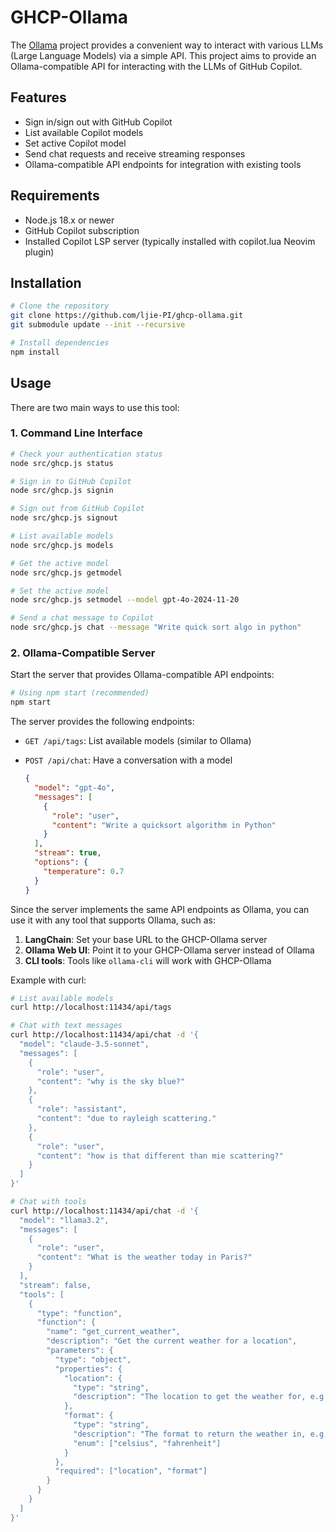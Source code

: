 # GHCP-Ollama

The [Ollama](https://github.com/ollama-dev/ollama) project provides a convenient way to interact with various LLMs (Large Language Models) via a simple API. 
This project aims to provide an Ollama-compatible API for interacting with the LLMs of GitHub Copilot.

## Features

- Sign in/sign out with GitHub Copilot
- List available Copilot models
- Set active Copilot model
- Send chat requests and receive streaming responses
- Ollama-compatible API endpoints for integration with existing tools

## Requirements

- Node.js 18.x or newer
- GitHub Copilot subscription
- Installed Copilot LSP server (typically installed with copilot.lua Neovim plugin)

## Installation

```bash
# Clone the repository
git clone https://github.com/ljie-PI/ghcp-ollama.git
git submodule update --init --recursive

# Install dependencies
npm install
```

## Usage

There are two main ways to use this tool:

### 1. Command Line Interface

```bash
# Check your authentication status
node src/ghcp.js status

# Sign in to GitHub Copilot
node src/ghcp.js signin

# Sign out from GitHub Copilot
node src/ghcp.js signout

# List available models
node src/ghcp.js models

# Get the active model
node src/ghcp.js getmodel

# Set the active model
node src/ghcp.js setmodel --model gpt-4o-2024-11-20

# Send a chat message to Copilot
node src/ghcp.js chat --message "Write quick sort algo in python"
```

### 2. Ollama-Compatible Server

Start the server that provides Ollama-compatible API endpoints:

```bash
# Using npm start (recommended)
npm start
```

The server provides the following endpoints:

- `GET /api/tags`: List available models (similar to Ollama)

- `POST /api/chat`: Have a conversation with a model
  ```json
  {
    "model": "gpt-4o",
    "messages": [
      {
        "role": "user",
        "content": "Write a quicksort algorithm in Python"
      }
    ],
    "stream": true,
    "options": {
      "temperature": 0.7
    }
  }
  ```

Since the server implements the same API endpoints as Ollama, you can use it with any tool that supports Ollama, such as:

1. **LangChain**: Set your base URL to the GHCP-Ollama server
2. **Ollama Web UI**: Point it to your GHCP-Ollama server instead of Ollama
3. **CLI tools**: Tools like `ollama-cli` will work with GHCP-Ollama

Example with curl:

```bash
# List available models
curl http://localhost:11434/api/tags

# Chat with text messages
curl http://localhost:11434/api/chat -d '{
  "model": "claude-3.5-sonnet",
  "messages": [
    {
      "role": "user",
      "content": "why is the sky blue?"
    },
    {
      "role": "assistant",
      "content": "due to rayleigh scattering."
    },
    {
      "role": "user",
      "content": "how is that different than mie scattering?"
    }
  ]
}'

# Chat with tools
curl http://localhost:11434/api/chat -d '{
  "model": "llama3.2",
  "messages": [
    {
      "role": "user",
      "content": "What is the weather today in Paris?"
    }
  ],
  "stream": false,
  "tools": [
    {
      "type": "function",
      "function": {
        "name": "get_current_weather",
        "description": "Get the current weather for a location",
        "parameters": {
          "type": "object",
          "properties": {
            "location": {
              "type": "string",
              "description": "The location to get the weather for, e.g. San Francisco, CA"
            },
            "format": {
              "type": "string",
              "description": "The format to return the weather in, e.g. 'celsius' or 'fahrenheit'",
              "enum": ["celsius", "fahrenheit"]
            }
          },
          "required": ["location", "format"]
        }
      }
    }
  ]
}'
     
```
